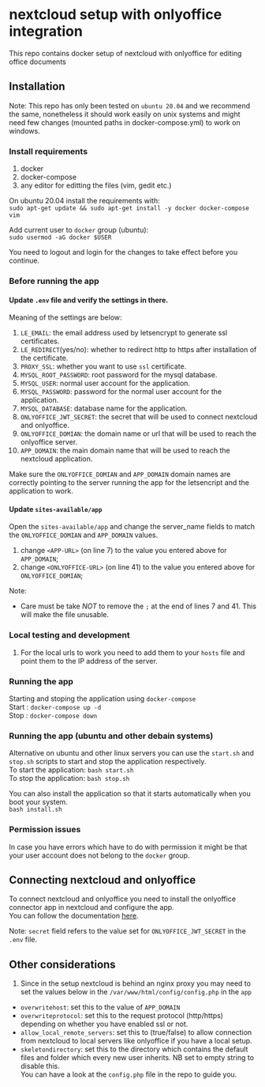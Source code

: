 # nextcloud setup with onlyoffice integration
This repo contains docker setup of nextcloud with onlyoffice for editing office documents

## Installation
Note: This repo has only been tested on `ubuntu 20.04` and we recommend the same, nonetheless it should work easily on unix systems and might need few changes (mounted paths in docker-compose.yml) to work on windows.

### Install requirements
1. docker
2. docker-compose
3. any editor for editting the files (vim, gedit etc.)

On ubuntu 20.04 install the requirements with:  
`sudo apt-get update && sudo apt-get install -y docker docker-compose vim`  

Add current user to `docker` group (ubuntu):  
`sudo usermod -aG docker $USER`

You need to logout and login for the changes to take effect before you continue.


### Before running the app
#### Update `.env` file and verify the settings in there.
Meaning of the settings are below:
1. `LE_EMAIL`: the email address used by letsencrypt to generate ssl certificates.
2. `LE_REDIRECT`(yes/no): whether to redirect http to https after installation of the certificate.
3. `PROXY_SSL`: whether you want to use `ssl` certificate.
4. `MYSQL_ROOT_PASSWORD`: root password for the mysql database.
5. `MYSQL_USER`: normal user account for the application.
6. `MYSQL_PASSWORD`: password for the normal user account for the application.
7. `MYSQL_DATABASE`: database name for the application.
8. `ONLYOFFICE_JWT_SECRET`: the secret that will be used to connect nextcloud and onlyoffice.
9. `ONLYOFFICE_DOMIAN`: the domain name or url that will be used to reach the onlyoffice server.
10. `APP_DOMAIN`: the main domain name that will be used to reach the nextcloud application.

Make sure the `ONLYOFFICE_DOMIAN` and `APP_DOMAIN` domain names are correctly pointing to the server running the app for the letsencript and the application to work.

#### Update `sites-available/app`
Open the `sites-available/app` and change the server_name fields to match the `ONLYOFFICE_DOMIAN` and `APP_DOMAIN` values.
1. change `<APP-URL>` (on line 7) to the value you entered above for `APP_DOMAIN`;
2. change `<ONLYOFFICE-URL>` (on line 41) to the value you entered above for `ONLYOFFICE_DOMIAN`;

Note:  
* Care must be take *NOT* to remove the `;` at the end of lines 7 and 41. This will make the file unusable.

### Local testing and development
1. For the local urls to work you need to add them to your `hosts` file and point them to the IP address of the server.


### Running the app
Starting and stoping the application using `docker-compose`  
Start : `docker-compose up -d`  
Stop : `docker-compose down`

### Running the app (ubuntu and other debain systems)
Alternative on ubuntu and other linux servers you can use the `start.sh` and `stop.sh` scripts to start and stop the application respectively.  
To start the application: `bash start.sh`  
To stop the application: `bash stop.sh`  

You can also install the application so that it starts automatically when you boot your system.  
`bash install.sh`

### Permission issues
In case you have errors which have to do with permission it might be that your user account does not belong to the `docker` group.


## Connecting nextcloud and onlyoffice
To connect nextcloud and onlyoffice you need to install the onlyoffice connector app in nextcloud and configure the app.  
You can follow the documentation [here](https://helpcenter.onlyoffice.com/gettingstarted/integration/Nextcloud.aspx).

Note:
`secret` field refers to the value set for `ONLYOFFICE_JWT_SECRET` in the `.env` file.


## Other considerations
1. Since in the setup nextcloud is behind an nginx proxy you may need to set the values below in the `/var/www/html/config/config.php` in the `app`  
  * `overwritehost`: set this to the value of `APP_DOMAIN`
  * `overwriteprotocol`: set this to the request protocol (http/https) depending on whether you have enabled ssl or not.
  * `allow_local_remote_servers`: set this to (true/false) to allow connection from nextcloud to local servers like onlyoffice if you have a local setup.
  * `skeletondirectory`: set this to the directory which contains the default files and folder which every new user inherits. NB set to empty string to disable this.  
You can have a look at the `config.php` file in the repo to guide you.
